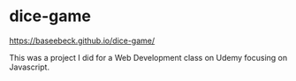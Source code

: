 # dice-game
https://baseebeck.github.io/dice-game/

This was a project I did for a Web Development class on Udemy focusing on Javascript.
